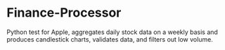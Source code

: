 # Finance-Processor
Python test for Apple, aggregates daily stock data on a weekly basis and produces candlestick charts, validates data, and filters out low volume.

